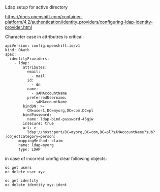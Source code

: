 Ldap setup for active directory

https://docs.openshift.com/container-platform/4.2/authentication/identity_providers/configuring-ldap-identity-provider.html

Character case in attributres is critical:

```
apiVersion: config.openshift.io/v1
kind: OAuth
spec:
  identityProviders:
    - ldap:
        attributes:
          email:
            - mail
          id:
            - dn
          name:
            - sAMAccountName
          preferredUsername:
            - sAMAccountName
        bindDN: >-
          CN=user1,DC=myorg,DC=com,DC=pl
        bindPassword:
          name: ldap-bind-password-45gjw
        insecure: true
        url: >-
          ldap://host:port/DC=myorg,DC=com,DC=pl?sAMAccountName?sub?(objectcategory=person)
      mappingMethod: claim
      name: ldap-myorg
      type: LDAP
```

in case of incorrect config clear following objects:

```
oc get users
oc delete user xyz

oc get identity
oc delete identity xyz-ident
```

